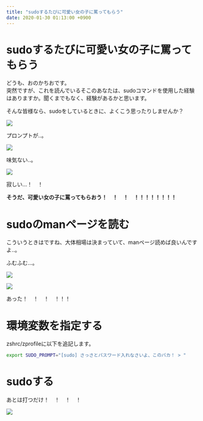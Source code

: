 ```yaml
---
title: "sudoするたびに可愛い女の子に罵ってもらう"
date: 2020-01-30 01:13:00 +0900
---
```

sudoするたびに可愛い女の子に罵ってもらう
===

どうも、おのかちおです。  
突然ですが、これを読んでいるそこのあなたは、sudoコマンドを使用した経験はありますか。聞くまでもなく、経験があるかと思います。

そんな皆様なら、sudoをしているときに、よくこう思ったりしませんか？

![](https://blog.katio.net/resource/image/sudo-prompt.png)


プロンプトが‥。

![](https://blog.katio.net/resource/image/sudo-prompt-2.png)

味気ない‥。

![](https://blog.katio.net/resource/image/sudo-prompt-1.png)

寂しい…！　！

**そうだ、可愛い女の子に罵ってもらおう！　！　！　！！！！！！！！**

# sudoのmanページを読む

こういうときはですね、大体相場は決まっていて、manページ読めば良いんですよ‥。

ふむふむ…。

![](https://blog.katio.net/resource/image/sudo-prompt-man.png)

![](https://blog.katio.net/resource/image/sudo-prompt-man-1.png)

あった！　！　！　！！！

# 環境変数を指定する

zshrc/zprofileに以下を追記します。

```zsh
export SUDO_PROMPT="[sudo] さっさとパスワード入れなさいよ、このバカ！ > "
```

# sudoする

あとは打つだけ！　！　！　！

![](https://blog.katio.net/resource/image/sudo-prompt-echo-sd.png)
